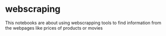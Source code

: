 # webscraping
This notebooks are about using webscrapping tools to find information from the webpages like prices of products or movies
